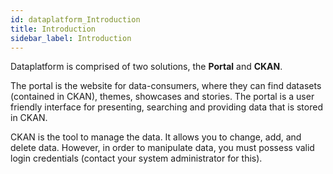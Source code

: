 ```yaml
---
id: dataplatform_Introduction
title: Introduction
sidebar_label: Introduction
---
```

Dataplatform is comprised of two solutions, the **Portal** and **CKAN**.

The portal is the website for data-consumers, where they can find datasets (contained in CKAN), themes, showcases and stories. The portal is a user friendly interface for presenting, searching and providing data that is stored in CKAN. 

CKAN is the tool to manage the data. It allows you to change, add, and delete data. However, in order to manipulate data, you must possess valid login credentials (contact your system administrator for this). 
